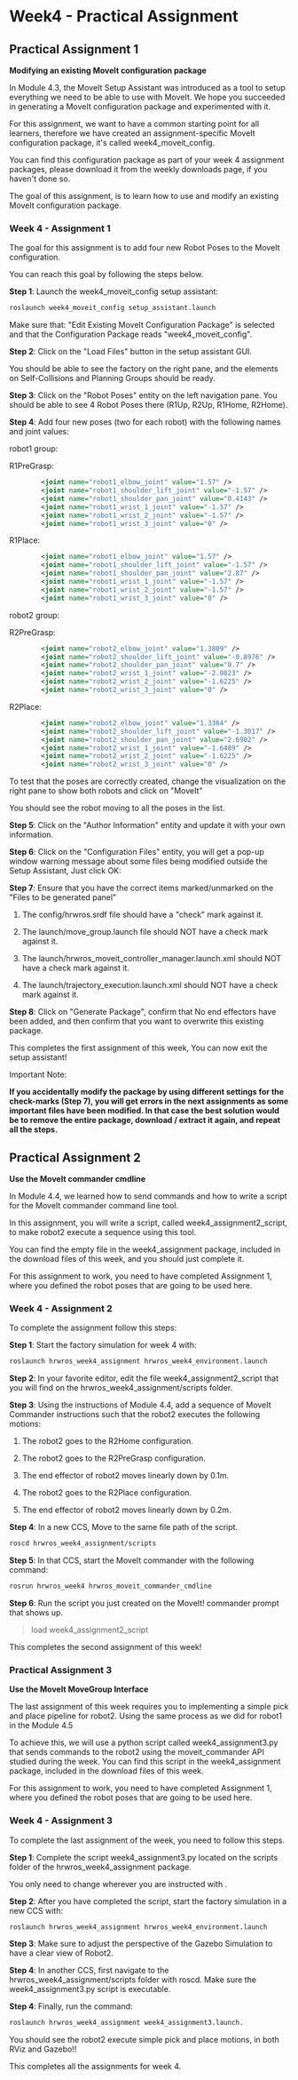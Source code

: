 # Week4 - Practical Assignment

## Practical Assignment 1

**Modifying an existing MoveIt configuration package**

In Module 4.3, the MoveIt Setup Assistant was introduced as a tool to setup everything we need to be able to use with MoveIt. We hope you succeeded in generating a MoveIt configuration package and experimented with it.

For this assignment, we want to have a common starting point for all learners, therefore we have created an assignment-specific MoveIt configuration package, it's called week4_moveit_config.

You can find this configuration package as part of your week 4 assignment packages, please download it from the weekly downloads page, if you haven't done so.

The goal of this assignment, is to learn how to use and modify an existing MoveIt configuration package.

### Week 4 - Assignment 1

The goal for this assignment is to add four new Robot Poses to the MoveIt configuration.

You can reach this goal by following the steps below.

**Step 1**: Launch the week4_moveit_config setup assistant:

```sh
roslaunch week4_moveit_config setup_assistant.launch
```
Make sure that: "Edit Existing MoveIt Configuration Package" is selected and that the Configuration Package reads "week4_moveit_config".

**Step 2**: Click on the "Load Files" button in the setup assistant GUI.

You should be able to see the factory on the right pane, and the elements on Self-Collisions and Planning Groups should be ready.

**Step 3**: Click on the "Robot Poses" entity on the left navigation pane. You should be able to see 4 Robot Poses there (R1Up, R2Up, R1Home, R2Home).

**Step 4**: Add four new poses (two for each robot) with the following names and joint values:

robot1 group:

R1PreGrasp:
```xml
        <joint name="robot1_elbow_joint" value="1.57" />
        <joint name="robot1_shoulder_lift_joint" value="-1.57" />
        <joint name="robot1_shoulder_pan_joint" value="0.4143" />
        <joint name="robot1_wrist_1_joint" value="-1.57" />
        <joint name="robot1_wrist_2_joint" value="-1.57" />
        <joint name="robot1_wrist_3_joint" value="0" />
```
R1Place:
```xml
        <joint name="robot1_elbow_joint" value="1.57" />
        <joint name="robot1_shoulder_lift_joint" value="-1.57" />
        <joint name="robot1_shoulder_pan_joint" value="2.87" />
        <joint name="robot1_wrist_1_joint" value="-1.57" />
        <joint name="robot1_wrist_2_joint" value="-1.57" />
        <joint name="robot1_wrist_3_joint" value="0" />
```
robot2 group:

R2PreGrasp:
```xml
        <joint name="robot2_elbow_joint" value="1.3809" />
        <joint name="robot2_shoulder_lift_joint" value="-0.8976" />
        <joint name="robot2_shoulder_pan_joint" value="0.7" />
        <joint name="robot2_wrist_1_joint" value="-2.0023" />
        <joint name="robot2_wrist_2_joint" value="-1.6225" />
        <joint name="robot2_wrist_3_joint" value="0" />
```
R2Place:
```xml
        <joint name="robot2_elbow_joint" value="1.3364" />
        <joint name="robot2_shoulder_lift_joint" value="-1.3017" />
        <joint name="robot2_shoulder_pan_joint" value="2.6902" />
        <joint name="robot2_wrist_1_joint" value="-1.6489" />
        <joint name="robot2_wrist_2_joint" value="-1.6225" />
        <joint name="robot2_wrist_3_joint" value="0" />
```
To test that the poses are correctly created, change the visualization on the right pane to show both robots and click on "MoveIt"

You should see the robot moving to all the poses in the list.

**Step 5**: Click on the "Author Information" entity and update it with your own information.

**Step 6**: Click on the "Configuration Files" entity, you will get a pop-up window warning message about some files being modified outside the Setup Assistant, Just click OK:

**Step 7**: Ensure that you have the correct items marked/unmarked on the "Files to be generated panel"

1. The config/hrwros.srdf file should have a "check" mark against it.

2. The launch/move_group.launch file should NOT have a check mark against it.

3. The launch/hrwros_moveit_controller_manager.launch.xml should NOT have a check mark against it.

4. The launch/trajectory_execution.launch.xml should NOT have a check mark against it.

**Step 8**: Click on "Generate Package", confirm that No end effectors have been added, and then confirm that you want to overwrite this existing package.

This completes the first assignment of this week, You can now exit the setup assistant!

Important Note:

**If you accidentally modify the package by using different settings for the check-marks (Step 7), you will get errors in the next assignments as some important files have been modified. In that case the best solution would be to remove the entire package, download / extract it again, and repeat all the steps.**

## Practical Assignment 2

**Use the MoveIt commander cmdline** 

In Module 4.4, we learned how to send commands and how to write a script for the MoveIt commander command line tool.

In this assignment, you will write a script, called week4_assignment2_script, to make robot2 execute a sequence using this tool.

You can find the empty file in the week4_assignment package, included in the download files of this week, and you should just complete it.

For this assignment to work, you need to have completed Assignment 1, where you defined the robot poses that are going to be used here.

### Week 4 - Assignment 2

To complete the assignment follow this steps:

**Step 1**: Start the factory simulation for week 4 with:
```sh
roslaunch hrwros_week4_assignment hrwros_week4_environment.launch
```
**Step 2**: In your favorite editor, edit the file week4_assignment2_script that you will find on the hrwros_week4_assignment/scripts folder.

**Step 3**: Using the instructions of Module 4.4, add a sequence of MoveIt Commander instructions such that the robot2 executes the following motions:

1. The robot2 goes to the R2Home configuration.

2. The robot2 goes to the R2PreGrasp configuration.

3. The end effector of robot2 moves linearly down by 0.1m.

4. The robot2 goes to the R2Place configuration.

5. The end effector of robot2 moves linearly down by 0.2m.

**Step 4**:  In a new CCS, Move to the same file path of the script.
```sh
roscd hrwros_week4_assignment/scripts
```
**Step 5**:  In that CCS, start the MoveIt commander with the following command:
```sh
rosrun hrwros_week4 hrwros_moveit_commander_cmdline
```
**Step 6**: Run the script you just created on the MoveIt! commander prompt that shows up.

> load week4_assignment2_script

This completes the second assignment of this week!

### Practical Assignment 3

**Use the MoveIt MoveGroup Interface**

The last assignment of this week requires you to implementing a simple pick and place pipeline for robot2.  Using the same process as we did for robot1 in the Module 4.5

To achieve this, we will use a python script called week4_assignment3.py that sends commands to the robot2 using the moveit_commander API studied during the week. You can find this script in the week4_assignment package, included in the download files of this week.

For this assignment to work, you need to have completed Assignment 1, where you defined the robot poses that are going to be used here.

### Week 4 - Assignment 3

To complete the last assignment of the week, you need to follow this steps.

**Step 1**: Complete the script week4_assignment3.py located on the scripts folder of the hrwros_week4_assignment package.

You only need to change wherever you are instructed with <write your code here>.

**Step 2**: After you have completed the script, start the factory simulation in a new CCS with:
```sh
roslaunch hrwros_week4_assignment hrwros_week4_environment.launch
```
**Step 3**: Make sure to adjust the perspective of the Gazebo Simulation to have a clear view of Robot2.

**Step 4**: In another CCS, first navigate to the hrwros_week4_assignment/scripts folder with roscd. Make sure the week4_assignment3.py script is executable.

**Step 4**: Finally, run the command:
```sh
roslaunch hrwros_week4_assignment week4_assignment3.launch.
```
You should see the robot2 execute simple pick and place motions, in both RViz and Gazebo!!

This completes all the assignments for week 4.